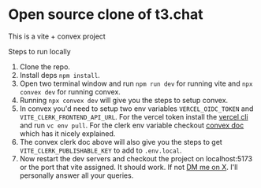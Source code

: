 # Open source clone of t3.chat

This is a vite + convex project

Steps to run locally

1. Clone the repo.
2. Install deps `npm install`.
3. Open two terminal window and run `npm run dev` for running vite and `npx convex dev` for running convex.
4. Running `npx convex dev` will give you the steps to setup convex.
5. In convex you'd need to setup two env variables `VERCEL_OIDC_TOKEN` and `VITE_CLERK_FRONTEND_API_URL`.
For the vercel token install the [vercel cli](https://vercel.com/docs/cli) and run `vc env pull`. For the
clerk env variable checkout [convex doc](https://docs.convex.dev/auth/clerk#react) which has it nicely explained.
6. The convex clerk doc above will also give you the steps to get `VITE_CLERK_PUBLISHABLE_KEY` to add to `.env.local`.
7. Now restart the dev servers and checkout the project on localhost:5173 or the port that vite assigned. It should work.
If not [DM me on X](https://x.com/subhoghosh_). I'll personally answer all your queries.
